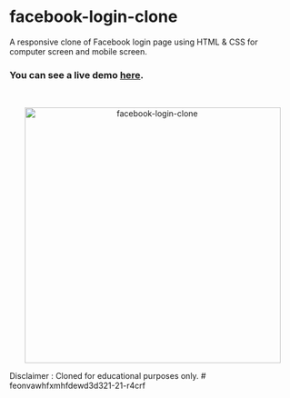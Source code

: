 # facebook-login-clone

A responsive clone of Facebook login page using HTML & CSS for computer screen and mobile screen.

### You can see a live demo [here](https://facebook.ashishbhatia.dev/).

<br><div style="text-align:center;">
  <a href="https://ab-facebook.netlify.app/" target="\_parent"><img src="./images/readme.png" alt="facebook-login-clone" style="width:450px;"/></a>
</div>

Disclaimer : Cloned for educational purposes only.
#   f e o n v a w h f x m h f d e w d 3 d 3 2 1 - 2 1 - r 4 c r f  
 